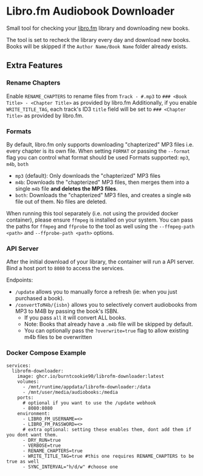 # Libro.fm Audiobook Downloader

Small tool for checking your [libro.fm](https://libro.fm) library and downloading new books.

The tool is set to recheck the library every day and download new books. Books will be skipped if the `Author Name/Book Name` folder already exists.

## Extra Features

### Rename Chapters
Enable `RENAME_CHAPTERS` to rename files from `Track - #.mp3` to `### <Book Title> - <Chapter Title>` as provided by libro.fm
Additionally, if you enable `WRITE_TITLE_TAG`, each track's ID3 `title` field will be set to `### <Chapter Title>` as provided by libro.fm.

### Formats
By default, libro.fm only supports downloading "chapterized" MP3 files i.e. every chapter is its own file.
When setting `FORMAT` or passing the `--format` flag you can control what format should be used
Formats supported: `mp3`, `m4b`, `both`

- `mp3` (default): Only downloads the "chapterized" MP3 files
- `m4b`: Downloads the "chapterized" MP3 files, then merges them into a single `m4b` file __and deletes the MP3 files__.
- `both`: Downloads the "chapterized" MP3 files, and creates a single `m4b` file out of them. No files are deleted.

When running this tool separately (i.e. not using the provided docker container), please ensure `ffmpeg` is installed on your system.
You can pass the paths for `ffmpeg` and `ffprobe` to the tool as well using the `--ffmpeg-path <path>` and `--ffprobe-path <path>` options.

### API Server
After the initial download of your library, the container will run a API server.
Bind a host port to `8080` to access the services.

Endpoints:
- `/update` allows you to manually force a refresh (ie: when you just purchased a book).
- `/convertToM4b/{isbn}` allows you to selectively convert audiobooks from MP3 to M4B by passing the book's ISBN. 
  - If you pass `all` it will convert ALL books. 
  - Note: Books that already have a `.m4b` file will be skipped by default.
  - You can optionally pass the `?overwrite=true` flag to allow existing m4b files to be overwritten

### Docker Compose Example
```
services:
  librofm-downloader:
    image: ghcr.io/burntcookie90/librofm-downloader:latest
    volumes:
      - /mnt/runtime/appdata/librofm-downloader:/data
      - /mnt/user/media/audiobooks:/media
    ports:
      # optional if you want to use the /update webhook
      - 8080:8080 
    environment:
      - LIBRO_FM_USERNAME=<>
      - LIBRO_FM_PASSWORD=<>
      # extra optional: setting these enables them, dont add them if you dont want them.
      - DRY_RUN=true 
      - VERBOSE=true
      - RENAME_CHAPTERS=true
      - WRITE_TITLE_TAG=true #this one requires RENAME_CHAPTERS to be true as well
      - SYNC_INTERVAL="h/d/w" #choose one
```
